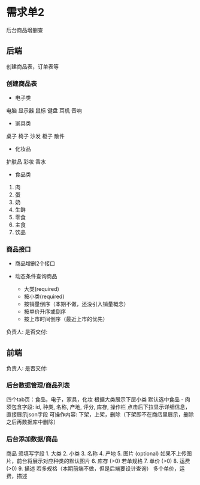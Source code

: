 # 需求单2

后台商品增删查

## 后端

创建商品表，订单表等

### 创建商品表

* 电子类

电脑
显示器
鼠标
键盘
耳机
音响

* 家具类

桌子
椅子
沙发
柜子
散件

* 化妆品

护肤品
彩妆
香水

* 食品类

1. 肉
2. 蛋
3. 奶
4. 生鲜
5. 零食
6. 主食
7. 饮品

### 商品接口

* 商品增删2个接口

* 动态条件查询商品
  - 大类(required)
  - 按小类(required)
  - 按销量倒序（本期不做，还没引入销量概念）
  - 按单价升序或倒序
  - 按上市时间倒序（最近上市的优先）

负责人:
是否交付:

## 前端

负责人:
是否交付:

### 后台数据管理/商品列表

  四个tab页：食品，电子，家具，化妆
  根据大类展示下层小类
  默认选中食品 - 肉
  须包含字段: id, 种类, 名称, 产地, 评分, 库存, 操作栏
  点击后下拉显示详细信息，直接展示json字段
  可操作内容: 下架，上架，删除（下架即不在商店里展示，删除之后再数据库中删除）

### 后台添加数据/商品

  商品
  须填写字段
    1. 大类
    2. 小类
    3. 名称
    4. 产地
    5. 图片 (optional) 如果不上传图片，前台将展示对应种类的默认图片
    6. 库存 (>0)
    若单规格
      7. 单价 (>0)
      8. 运费 (>0)
      9. 描述
    若多规格（本期前端不做，但是后端要设计查询）
      多个单价，运费，描述
